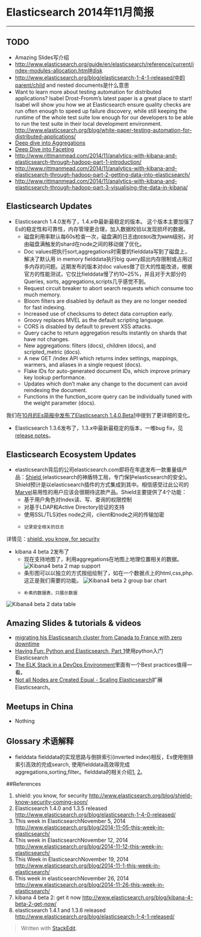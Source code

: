 # Elasticsearch 2014年11月简报

---

## TODO
*	Amazing Slides写介绍
*	http://www.elasticsearch.org/guide/en/elasticsearch/reference/current/index-modules-allocation.html#disk
*	http://www.elasticsearch.org/blog/elasticsearch-1-4-1-released/中的parent/child and nested documents是什么意思
*	Want to learn more about testing automation for distributed applications? Isabel Drost-Fromm’s latest paper is a great place to start! Isabel will show you how we at Elasticsearch ensure quality checks are run often enough to speed up failure discovery, while still keeping the runtime of the whole test suite low enough for our developers to be able to run the test suite in their local development environment.
http://www.elasticsearch.org/blog/white-paper-testing-automation-for-distributed-applications/
*	[Deep dive into Aggregations](https://speakerdeck.com/bleskes/deep-dive-into-aggregations)
*	[Deep Dive into Faceting](https://speakerdeck.com/bleskes/deep-dive-into-faceting)
*	http://www.rittmanmead.com/2014/11/analytics-with-kibana-and-elasticsearch-through-hadoop-part-1-introduction/
*	http://www.rittmanmead.com/2014/11/analytics-with-kibana-and-elasticsearch-through-hadoop-part-2-getting-data-into-elasticsearch/
*	http://www.rittmanmead.com/2014/11/analytics-with-kibana-and-elasticsearch-through-hadoop-part-3-visualising-the-data-in-kibana/


## Elasticsearch Updates
*	Elasticsearch 1.4.0发布了，1.4.x中最新最稳定的版本。
这个版本主要加强了Es的稳定性和可靠性，内存管理更合理，加入数据校验以发现损坏的数据。
	*    磁盘利用率默认每60s检查一次，磁盘满的日志由`DEBUG`改为`WARN`级别，对由磁盘满触发的shard在node之间的移动做了优化。
	*    Doc values把执行sort,aggregations时需要的fielddata写到了磁盘上，解决了默认用 in memory fielddata执行big query超出内存限制或占用过多内存的问题。近期发布的版本对doc values做了巨大的性能改进，根据官方的性能测试，它仅比fielddata慢了约10~25%，并且对于大部分的Queries, sorts, aggregations,scripts几乎感觉不到。
	*    Request circuit breaker to abort search requests which consume too much memory.
	*    Bloom filters are disabled by default as they are no longer needed for fast indexing.
	*    Increased use of checksums to detect data corruption early.
	*    Groovy replaces MVEL as the default scripting language.
	*    CORS is disabled by default to prevent XSS attacks.
	*    Query cache to return aggregation results instantly on shards that have not changes.
	*    New aggregations: filters (docs), children (docs), and scripted_metric (docs).
	*    A new GET /index API which returns index settings, mappings, warmers, and aliases in a single request (docs).
	*    Flake IDs for auto-generated document IDs, which improve primary key lookup performance.
	*    Updates which don’t make any change to the document can avoid reindexing the document.
	*    Functions in the function_score query can be individually tuned with the weight parameter (docs).

我们在[10月的Es简报中发布了Elasticsearch 1.4.0.Beta1](https://github.com/garyelephant/blog/blob/master/elasticsearch_brief.2014.10.md)中提到了更详细的变化。

*	Elasticsearch 1.3.6发布了，1.3.x中最新最稳定的版本，一堆bug fix，见[release notes](http://www.elasticsearch.org/downloads/1-3-6)。


## Elasticsearch Ecosystem Updates
*	elasticsearch背后的公司elasticsearch.com即将在年底发布一款重量级产品：[Shield ](http://www.elasticsearch.org/overview/shield/)(elasticsearch的神盾特工局，专门保护elasticsearch的安全)。Shield预计是以elasticsearch插件的方式集成到其中。相信感受过此公司的[Marvel](http://www.elasticsearch.org/overview/marvel/)易用性的用户应该会很期待这款产品。Shield主要提供了4个功能：
	*    基于用户角色对Index读、写、查询的权限控制
	*    对基于LDAP和Active Directory验证的支持
	*    使用SSL/TLS对es node之间，client和node之间的传输加密
	*     记录安全相关的日志
详情见：[shield: you know, for security](http://www.elasticsearch.org/blog/shield-know-security-coming-soon/)

*	kibana 4 beta 2发布了
	*    现在支持地图了，利用aggregations在地图上地理位置相关的数据。
![Kibana4 beta 2 map support](https://github.com/garyelephant/blog/blob/master/images/elasticsearch_brief_2014.11_kibana_map_support.png)
	*    条形图可以以独立的方式按组绘制了，如在一个数据点上的html,css,php.这正是我们需要的功能。
![Kibana4 beta 2 group bar chart](https://github.com/garyelephant/blog/blob/master/images/elasticsearch_brief_2014.11_kibana_group_bar_chart.png)
	*     朴素的数据表，只展示数据
![Kibana4 beta 2 data table](https://github.com/garyelephant/blog/blob/master/images/elasticsearch_brief_2014.11_kibana_data_table.png)


## Amazing Slides & tutorials & videos
*	[migrating his Elasticsearch cluster from Canada to France with zero downtime](https://t37.net/migrate-your-es-cluster-from-one-continent-to-another-without-downtime.html)
*	[Having Fun: Python and Elasticsearch, Part 1](http://bitquabit.com/post/having-fun-python-and-elasticsearch-part-1/)使用python入门Elasticsearch 
*	[The ELK Stack in a DevOps Environment](https://speakerdeck.com/elasticsearch/the-elk-stack-in-a-devops-environment)里面有一个Best practices值得一看。
*	[Not all Nodes are Created Equal - Scaling Elasticsearch](https://speakerdeck.com/bleskes/not-all-nodes-are-created-equal-scaling-elasticsearch)扩展Elasticsearch。


## Meetups in China
*	Nothing


## Glossary 术语解释
*	fielddata fielddata的实现思路与倒排索引(inverted index)相反，Es使用倒排索引高效的完成search, 使用fielddata高效得完成aggregations,sorting,filter。fielddata的相关介绍[1](http://www.elasticsearch.org/guide/en/elasticsearch/guide/current/fielddata.html), [2](http://www.elasticsearch.org/guide/en/elasticsearch/guide/current/fielddata-intro.html)。

##References
1. shield: you know, for security http://www.elasticsearch.org/blog/shield-know-security-coming-soon/ 
2. Elasticsearch 1.4.0 and 1.3.5 released http://www.elasticsearch.org/blog/elasticsearch-1-4-0-released/
3. This week in ElasticsearchNovember 5, 2014 http://www.elasticsearch.org/blog/2014-11-05-this-week-in-elasticsearch/
4. This week in ElasticsearchNovember 12, 2014 http://www.elasticsearch.org/blog/2014-11-12-this-week-in-elasticsearch/
5. This Week in ElasticsearchNovember 19, 2014 http://www.elasticsearch.org/blog/2014-11-1-this-week-in-elasticsearch/
6. This week in elasticsearchNovember 26, 2014 http://www.elasticsearch.org/blog/2014-11-26-this-week-in-elasticsearch/
7. kibana 4 beta 2: get it now http://www.elasticsearch.org/blog/kibana-4-beta-2-get-now/
8. elasticsearch 1.4.1 and 1.3.6 released http://www.elasticsearch.org/blog/elasticsearch-1-4-1-released/


> Written with [StackEdit](https://stackedit.io/).